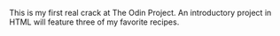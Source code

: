 This is my first real crack at The Odin Project. An introductory project in HTML will feature three of my favorite recipes. 